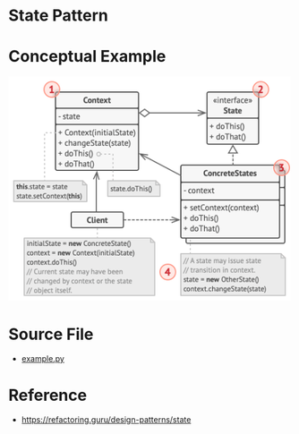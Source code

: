 # State Pattern

# Conceptual Example
![alt text](structure.png)

# Source File 
- [example.py](example.py)

# Reference
- https://refactoring.guru/design-patterns/state